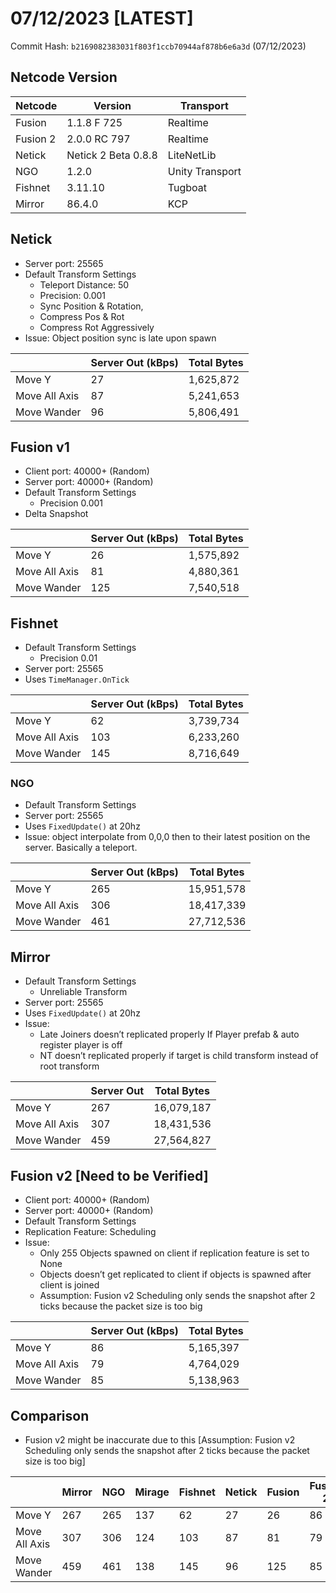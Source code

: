# 07/12/2023 [LATEST]

Commit Hash: `b2169082383031f803f1ccb70944af878b6e6a3d` (07/12/2023)

## Netcode Version

| Netcode | Version | Transport |
| --- | --- | --- |
| Fusion | 1.1.8 F 725 | Realtime |
| Fusion 2 | 2.0.0 RC 797 | Realtime |
| Netick | Netick 2 Beta 0.8.8 | LiteNetLib |
| NGO | 1.2.0 | Unity Transport |
| Fishnet | 3.11.10 | Tugboat |
| Mirror | 86.4.0 | KCP |

## Netick

- Server port: 25565
- Default Transform Settings
    - Teleport Distance: 50
    - Precision: 0.001
    - Sync Position & Rotation,
    - Compress Pos & Rot
    - Compress Rot Aggressively
- Issue: Object position sync is late upon spawn

|  | Server Out (kBps) | Total Bytes |
| --- | --- | --- |
| Move Y | 27 | 1,625,872 |
| Move All Axis | 87 | 5,241,653 |
| Move Wander | 96 | 5,806,491 |

## Fusion v1

- Client port: 40000+ (Random)
- Server port: 40000+ (Random)
- Default Transform Settings
    - Precision 0.001
- Delta Snapshot

|  | Server Out (kBps) | Total Bytes |
| --- | --- | --- |
| Move Y | 26 | 1,575,892 |
| Move All Axis | 81 | 4,880,361 |
| Move Wander | 125 | 7,540,518 |

## Fishnet

- Default Transform Settings
    - Precision 0.01
- Server port: 25565
- Uses `TimeManager.OnTick`

|  | Server Out (kBps) | Total Bytes |
| --- | --- | --- |
| Move Y | 62 | 3,739,734 |
| Move All Axis | 103 | 6,233,260 |
| Move Wander | 145 | 8,716,649 |

### NGO

- Default Transform Settings
- Server port: 25565
- Uses `FixedUpdate()` at 20hz
- Issue: object interpolate from 0,0,0 then to their latest position on the server. Basically a teleport.

|  | Server Out (kBps) | Total Bytes |
| --- | --- | --- |
| Move Y | 265 | 15,951,578 |
| Move All Axis | 306 | 18,417,339 |
| Move Wander | 461 | 27,712,536 |

## Mirror

- Default Transform Settings
    - Unreliable Transform
- Server port: 25565
- Uses `FixedUpdate()` at 20hz
- Issue:
    - Late Joiners doesn’t replicated properly If Player prefab & auto register player is off
    - NT doesn’t replicated properly if target is child transform instead of root transform

|  | Server Out | Total Bytes |
| --- | --- | --- |
| Move Y | 267 | 16,079,187 |
| Move All Axis | 307 | 18,431,536 |
| Move Wander | 459 | 27,564,827 |

## Fusion v2 [Need to be Verified]

- Client port: 40000+ (Random)
- Server port: 40000+ (Random)
- Default Transform Settings
- Replication Feature: Scheduling
- Issue:
    - Only 255 Objects spawned on client if replication feature is set to None
    - Objects doesn’t get replicated to client if objects is spawned after client is joined
    - Assumption: Fusion v2 Scheduling only sends the snapshot after 2 ticks because the packet size is too big

|  | Server Out (kBps) | Total Bytes |
| --- | --- | --- |
| Move Y | 86 | 5,165,397 |
| Move All Axis | 79 | 4,764,029 |
| Move Wander | 85 | 5,138,963 |

## Comparison

- Fusion v2 might be inaccurate due to this [Assumption: Fusion v2 Scheduling only sends the snapshot after 2 ticks because the packet size is too big]

|  | Mirror | NGO | Mirage | Fishnet | Netick | Fusion | Fusion 2 |  |
| --- | --- | --- | --- | --- | --- | --- | --- | --- |
| Move Y | 267 | 265 | 137 | 62 | 27 | 26 | 86 | kBps |
| Move All Axis | 307 | 306 | 124 | 103 | 87 | 81 | 79 | kBps |
| Move Wander | 459 | 461 | 138 | 145 | 96 | 125 | 85 | kBps |